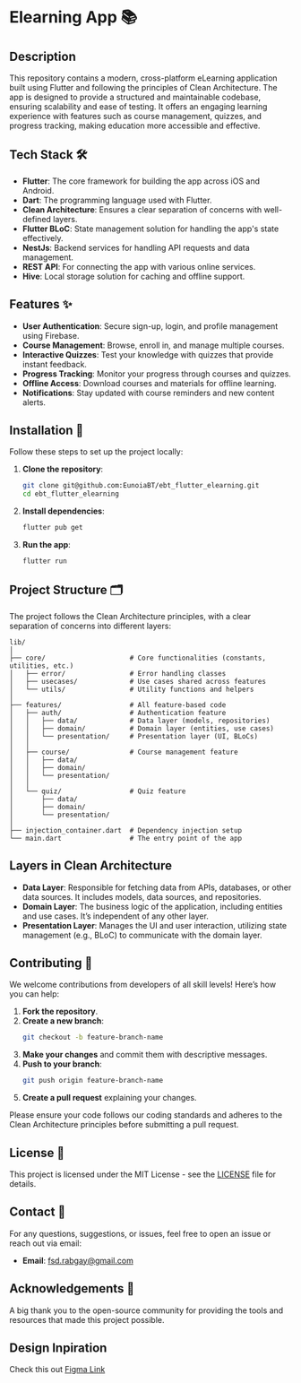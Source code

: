# Elearning App 📚

<!-- _Title to be decided later_ -->

## Description

This repository contains a modern, cross-platform eLearning application built using Flutter and following the principles of Clean Architecture. The app is designed to provide a structured and maintainable codebase, ensuring scalability and ease of testing. It offers an engaging learning experience with features such as course management, quizzes, and progress tracking, making education more accessible and effective.

## Tech Stack 🛠️

- **Flutter**: The core framework for building the app across iOS and Android.
- **Dart**: The programming language used with Flutter.
- **Clean Architecture**: Ensures a clear separation of concerns with well-defined layers.
- **Flutter BLoC**: State management solution for handling the app's state effectively.
- **NestJs**: Backend services for handling API requests and data management.
- **REST API**: For connecting the app with various online services.
- **Hive**: Local storage solution for caching and offline support.

## Features ✨

- **User Authentication**: Secure sign-up, login, and profile management using Firebase.
- **Course Management**: Browse, enroll in, and manage multiple courses.
- **Interactive Quizzes**: Test your knowledge with quizzes that provide instant feedback.
- **Progress Tracking**: Monitor your progress through courses and quizzes.
- **Offline Access**: Download courses and materials for offline learning.
- **Notifications**: Stay updated with course reminders and new content alerts.

## Installation 🚀

Follow these steps to set up the project locally:

1. **Clone the repository**:

   ```bash
   git clone git@github.com:EunoiaBT/ebt_flutter_elearning.git
   cd ebt_flutter_elearning
   ```

2. **Install dependencies**:

   ```bash
   flutter pub get
   ```

3. **Run the app**:
   ```bash
   flutter run
   ```

## Project Structure 🗂️

The project follows the Clean Architecture principles, with a clear separation of concerns into different layers:

```plaintext
lib/
│
├── core/                     # Core functionalities (constants, utilities, etc.)
│   ├── error/                # Error handling classes
│   ├── usecases/             # Use cases shared across features
│   └── utils/                # Utility functions and helpers
│
├── features/                 # All feature-based code
│   ├── auth/                 # Authentication feature
│   │   ├── data/             # Data layer (models, repositories)
│   │   ├── domain/           # Domain layer (entities, use cases)
│   │   └── presentation/     # Presentation layer (UI, BLoCs)
│   │
│   ├── course/               # Course management feature
│   │   ├── data/
│   │   ├── domain/
│   │   └── presentation/
│   │
│   └── quiz/                 # Quiz feature
│       ├── data/
│       ├── domain/
│       └── presentation/
│
├── injection_container.dart  # Dependency injection setup
└── main.dart                 # The entry point of the app
```

## Layers in Clean Architecture

- **Data Layer**: Responsible for fetching data from APIs, databases, or other data sources. It includes models, data sources, and repositories.
- **Domain Layer**: The business logic of the application, including entities and use cases. It’s independent of any other layer.
- **Presentation Layer**: Manages the UI and user interaction, utilizing state management (e.g., BLoC) to communicate with the domain layer.

## Contributing 🤝

We welcome contributions from developers of all skill levels! Here’s how you can help:

1. **Fork the repository**.
2. **Create a new branch**:
   ```bash
   git checkout -b feature-branch-name
   ```
3. **Make your changes** and commit them with descriptive messages.
4. **Push to your branch**:
   ```bash
   git push origin feature-branch-name
   ```
5. **Create a pull request** explaining your changes.

Please ensure your code follows our coding standards and adheres to the Clean Architecture principles before submitting a pull request.

## License 📄

This project is licensed under the MIT License - see the [LICENSE](LICENSE) file for details.

## Contact 📧

For any questions, suggestions, or issues, feel free to open an issue or reach out via email:

- **Email**: [fsd.rabgay@gmail.com](mailto:fsd.rabgay@gmail.com)

## Acknowledgements 🙌

A big thank you to the open-source community for providing the tools and resources that made this project possible.

## Design Inpiration

Check this out [Figma Link](<https://www.figma.com/design/Tp80mNZUJdSgY0Fiuen06T/ELearning-App-UI-Design-%7C-Online-Cource-App-UI-(Community)?node-id=1-161&node-type=frame&t=vOj9WApElKeJZElf-0>)
